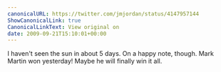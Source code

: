 ```yaml
---
canonicalURL: https://twitter.com/jmjordan/status/4147957144
ShowCanonicalLink: true
CanonicalLinkText: View original on
date: 2009-09-21T15:10:01+00:00
---
```

I haven't seen the sun in about 5 days. On a happy note, though. Mark Martin won yesterday! Maybe he will finally win it all.